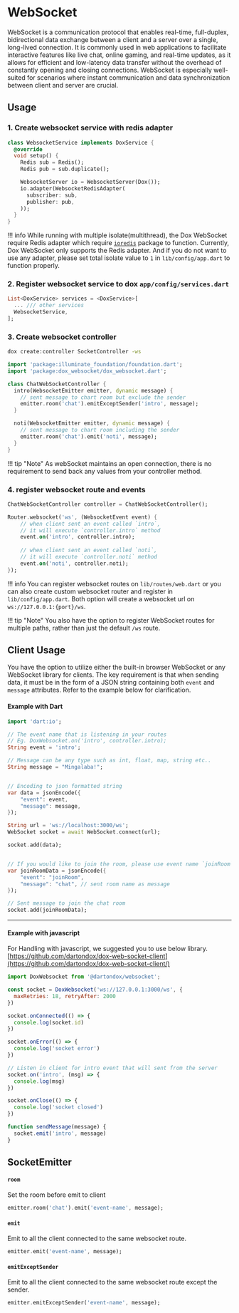 # WebSocket

WebSocket is a communication protocol that enables real-time, full-duplex, bidirectional data exchange between a client and a server over a single, long-lived connection. It is commonly used in web applications to facilitate interactive features like live chat, online gaming, and real-time updates, as it allows for efficient and low-latency data transfer without the overhead of constantly opening and closing connections. WebSocket is especially well-suited for scenarios where instant communication and data synchronization between client and server are crucial.

## Usage

### 1. Create websocket service with redis adapter

```dart
class WebsocketService implements DoxService {
  @override
  void setup() {
    Redis sub = Redis();
    Redis pub = sub.duplicate();

    WebsocketServer io = WebsocketServer(Dox());
    io.adapter(WebsocketRedisAdapter(
      subscriber: sub,
      publisher: pub,
    ));
  }
}
```

!!! info
    While running with multiple isolate(multithread), the Dox WebSocket require Redis adapter which require [`ioredis`](https://pub.dev/packages/ioredis) package to function. Currently, Dox WebSocket only supports the Redis adapter. And if you do not want to use any adapter, please set total isolate value to `1` in `lib/config/app.dart` to function properly.

### 2. Register websocket service to dox `app/config/services.dart`

```dart
List<DoxService> services = <DoxService>[
  ... /// other services
  WebsocketService,
];
```

### 3. Create websocket controller

```bash
dox create:controller SocketController -ws
```

```dart
import 'package:illuminate_foundation/foundation.dart';
import 'package:dox_websocket/dox_websocket.dart';

class ChatWebSocketController {
  intro(WebsocketEmitter emitter, dynamic message) {
    // sent message to chart room but exclude the sender
    emitter.room('chat').emitExceptSender('intro', message);
  }

  noti(WebsocketEmitter emitter, dynamic message) {
    // sent message to chart room including the sender
    emitter.room('chat').emit('noti', message);
  }
}
```

!!! tip "Note"
    As webSocket maintains an open connection, there is no requirement to send back any values from your controller method.

### 4. register websocket route and events

```dart
ChatWebSocketController controller = ChatWebSocketController();

Router.websocket('ws', (WebsocketEvent event) {
    // when client sent an event called `intro`, 
    // it will execute `controller.intro` method
    event.on('intro', controller.intro);
    
    // when client sent an event called `noti`, 
    // it will execute `controller.noti` method
    event.on('noti', controller.noti);
});
```

!!! info
    You can register websocket routes on `lib/routes/web.dart` or you can also create custom websocket router and register in `lib/config/app.dart`. Both option will create a websocket url on `ws://127.0.0.1:{port}/ws`.

!!! tip "Note"
    You also have the option to register WebSocket routes for multiple paths, rather than just the default `/ws` route.

## Client Usage

You have the option to utilize either the built-in browser WebSocket or any WebSocket library for clients. The key requirement is that when sending data, it must be in the form of a JSON string containing both `event` and `message` attributes. Refer to the example below for clarification.

#### Example with Dart

```dart
import 'dart:io';

// The event name that is listening in your routes
// Eg. DoxWebsocket.on('intro', controller.intro);
String event = 'intro';

// Message can be any type such as int, float, map, string etc..
String message = "Mingalaba!"; 


// Encoding to json formatted string
var data = jsonEncode({
    "event": event,
    "message": message,
});

String url = 'ws://localhost:3000/ws';
WebSocket socket = await WebSocket.connect(url);

socket.add(data);


// If you would like to join the room, please use event name `joinRoom`
var joinRoomData = jsonEncode({
    "event": "joinRoom",
    "message": "chat", // sent room name as message
});

// Sent message to join the chat room
socket.add(joinRoomData);
```

---

#### Example with javascript

For Handling with javascript, we suggested you to use below library. [https://github.com/dartondox/dox-web-socket-client](https://github.com/dartondox/dox-web-socket-client/)

```js
import DoxWebsocket from '@dartondox/websocket';

const socket = DoxWebsocket('ws://127.0.0.1:3000/ws', {
  maxRetries: 18, retryAfter: 2000 
})

socket.onConnected(() => {
  console.log(socket.id)
})

socket.onError(() => {
  console.log('socket error')
})

// Listen in client for intro event that will sent from the server
socket.on('intro', (msg) => {
  console.log(msg)
})

socket.onClose(() => {
  console.log('socket closed')
})

function sendMessage(message) {
  socket.emit('intro', message)
}
```

## SocketEmitter

#### `room`

Set the room before emit to client

```dart
emitter.room('chat').emit('event-name', message);
```

#### `emit`

Emit to all the client connected to the same websocket route.

```dart
emitter.emit('event-name', message);
```

#### `emitExceptSender`

Emit to all the client connected to the same websocket route except the sender.

```dart
emitter.emitExceptSender('event-name', message);
```